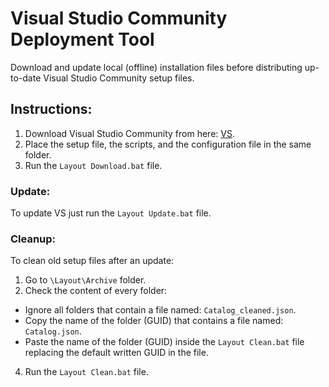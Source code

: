 # Visual Studio Community Deployment Tool
Download and update local (offline) installation files before distributing up-to-date Visual Studio Community setup files.

## Instructions:
1. Download Visual Studio Community from here: [VS](https://visualstudio.microsoft.com/vs/community/).
2. Place the setup file, the scripts, and the configuration file in the same folder.
3. Run the `Layout Download.bat` file.

### Update:
To update VS just run the `Layout Update.bat` file.

### Cleanup:
To clean old setup files after an update:
1. Go to `\Layout\Archive` folder.
2. Check the content of every folder:
  - Ignore all folders that contain a file named: `Catalog_cleaned.json`.
  - Copy the name of the folder (GUID) that contains a file named: `Catalog.json`.
  - Paste the name of the folder (GUID) inside the `Layout Clean.bat` file replacing the default written GUID in the file.
4. Run the `Layout Clean.bat` file.
